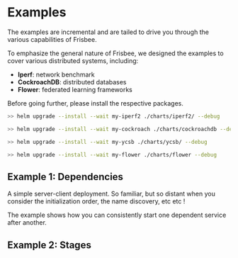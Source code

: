 # Examples

The examples are incremental and are tailed to drive you through the various capabilities of Frisbee.



To emphasize the general nature of Frisbee, we designed the examples to cover various distributed systems, including:

* **Iperf**: network benchmark
* **CockroachDB**: distributed databases
* **Flower**: federated learning frameworks



Before going further, please install the respective packages.

```bash
>> helm upgrade --install --wait my-iperf2 ./charts/iperf2/ --debug

>> helm upgrade --install --wait my-cockroach ./charts/cockroachdb --debug

>> helm upgrade --install --wait my-ycsb ./charts/ycsb/ --debug

>> helm upgrade --install --wait my-flower ./charts/flower --debug
```





## Example 1: Dependencies

A simple server-client deployment. So familiar, but so distant when you consider the initialization order, the name discovery, etc etc !

The example shows how you can consistently start one dependent service after another. 



## Example 2: Stages





